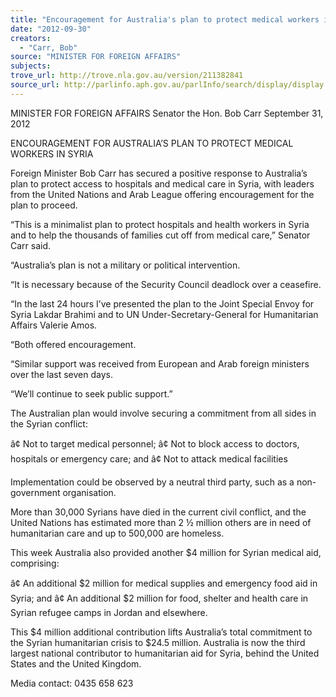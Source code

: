 ```yaml
---
title: "Encouragement for Australia's plan to protect medical workers in Syria"
date: "2012-09-30"
creators:
  - "Carr, Bob"
source: "MINISTER FOR FOREIGN AFFAIRS"
subjects:
trove_url: http://trove.nla.gov.au/version/211382841
source_url: http://parlinfo.aph.gov.au/parlInfo/search/display/display.w3p;query=Id%3A%22media/pressrel/1952232%22
---
```


 

 MINISTER FOR FOREIGN AFFAIRS  Senator the Hon. Bob Carr  September 31, 2012   

 ENCOURAGEMENT FOR AUSTRALIA’S PLAN   TO PROTECT MEDICAL WORKERS IN SYRIA    

 Foreign Minister Bob Carr has secured a positive response to Australia’s plan to  protect access to hospitals and medical care in Syria, with leaders from the United  Nations and Arab League offering encouragement for the plan to proceed.    

 “This is a minimalist plan to protect hospitals and health workers in Syria and to help  the thousands of families cut off from medical care,” Senator Carr said.    

 “Australia’s plan is not a military or political intervention.    

 “It is necessary because of the Security Council deadlock over a ceasefire.    

 “In the last 24 hours I’ve presented the plan to the Joint Special Envoy for Syria  Lakdar Brahimi and to UN Under-Secretary-General for Humanitarian Affairs Valerie  Amos.    

 “Both offered encouragement.    

 “Similar support was received from European and Arab foreign ministers over the  last seven days.     

 “We’ll continue to seek public support.”    

 The Australian plan would involve securing a commitment from all sides in the Syrian  conflict: 

 â¢ Not to target medical personnel;  â¢ Not to block access to doctors, hospitals or emergency care; and  â¢ Not to attack medical facilities 

 

 Implementation could be observed by a neutral third party, such as a non-government organisation.    

 More than 30,000 Syrians have died in the current civil conflict, and the United  Nations has estimated more than 2 ½ million others are in need of humanitarian care  and up to 500,000 are homeless.    

 This week Australia also provided another $4 million for Syrian medical aid,  comprising:    

 â¢ An additional $2 million for medical supplies and emergency food aid in Syria;  and  â¢ An additional $2 million for food, shelter and health care in Syrian refugee  camps in Jordan and elsewhere. 

 

 This $4 million additional contribution lifts Australia’s total commitment to the Syrian  humanitarian crisis to $24.5 million.  Australia is now the third largest national  contributor to humanitarian aid for Syria, behind the United States and the United  Kingdom.    

 Media contact: 0435 658 623   

